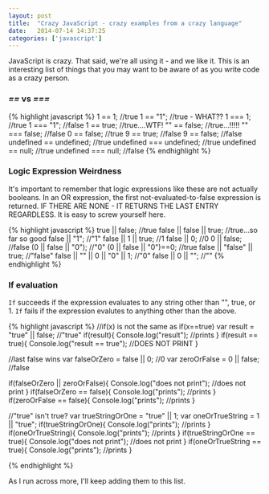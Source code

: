 ```yaml
---
layout: post
title:  "Crazy JavaScript - crazy examples from a crazy language"
date:   2014-07-14 14:37:25
categories: ['javascript']
---
```


JavaScript is crazy.  That said, we're all using it - and we like it.  This is an interesting list of things that you may want to be aware of as you write code as a crazy person.

### *==* vs *===*
{% highlight javascript %}
1 == 1;  //true
1 == "1"; //true - WHAT??
1 === 1; //true
1 === "1"; //false
1 == true; //true....WTF!
"" == false; //true...!!!!!
"" === false; //false
0 == false; //true
9 == true; //false
9 == false; //false
undefined == undefined; //true
undefined === undefined; //true
undefined == null; //true
undefined === null; //false
{% endhighlight %}

### Logic Expression Weirdness

It's important to remember that logic expressions like these are not actually booleans.  In an OR expression, the first not-evaluated-to-false expression is returned.  IF THERE ARE NONE - IT RETURNS THE LAST ENTRY REGARDLESS.  It is easy to screw yourself here. 

{% highlight javascript %}
true || false; //true
false || false || true; //true...so far so good
false || "1"; //"1"
false || 1 || true; //1
false || 0; //0
0 || false; //false
(0 || false || "0"); //"0"
(0 || false || "0")==0; //true
false || "false" || true; //"false"
false || "" || 0 || "0" || 1; //"0"
false || 0 || ""; //""
{% endhighlight %}

### If evaluation

`If` succeeds if the expression evaluates to any string other than "", true, or 1.
`If` fails if the expression evalutes to anything other than the above.

{% highlight javascript %}
//if(x) is not the same as if(x==true)
var result = "true" || false; //"true"
if(result){
  Console.log("result"); //prints
}
if(result == true){
  Console.log("result == true"); //DOES NOT PRINT
}

//last false wins
var falseOrZero = false || 0; //0
var zeroOrFalse = 0 || false; //false

if(falseOrZero || zeroOrFalse){
  Console.log("does not print"); //does not print
}
if(falseOrZero == false){
  Console.log("prints"); //prints
}
if(zeroOrFalse == false){
  Console.log("prints"); //prints
}

//"true" isn't true?
var trueStringOrOne = "true" || 1;
var oneOrTrueString = 1 || "true";
if(trueStringOrOne){
  Console.log("prints"); //prints
}
if(oneOrTrueString){
  Console.log("prints"); //prints
}
if(trueStringOrOne == true){
  Console.log("does not print"); //does not print
}
if(oneOrTrueString == true){
  Console.log("prints"); //prints
}

{% endhighlight %}

As I run across more, I'll keep adding them to this list.

